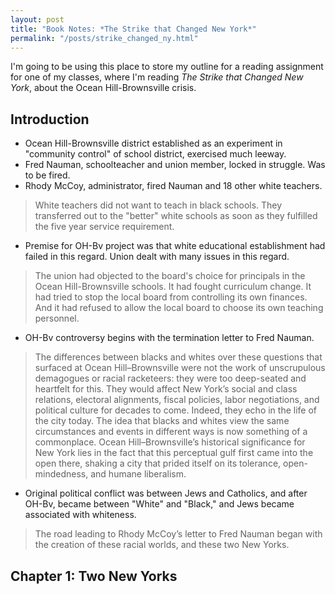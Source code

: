 ```yaml
---
layout: post
title: "Book Notes: *The Strike that Changed New York*"
permalink: "/posts/strike_changed_ny.html"
---
```

I'm going to be using this place to store my outline for a reading assignment for one of my classes, where I'm reading *The Strike that Changed New York*, about the Ocean Hill-Brownsville crisis.

## Introduction
- Ocean Hill-Brownsville district established as an experiment in "community control" of school district, exercised much leeway.
- Fred Nauman, schoolteacher and union member, locked in struggle. Was to be fired.
- Rhody McCoy, administrator, fired Nauman and 18 other white teachers.

> White teachers did not want to teach in black schools. They transferred out to the "better" white schools as soon as they fulfilled the five year service requirement.

- Premise for OH-Bv project was that white educational establishment had failed in this regard. Union dealt with many issues in this regard.

> The union had objected to the board's choice for principals in the Ocean Hill-Brownsville schools. It had fought curriculum change. It had tried to stop the local board from controlling its own finances. And it had refused to allow the local board to choose its own teaching personnel.

- OH-Bv controversy begins with the termination letter to Fred Nauman.

> The differences between blacks and whites over these questions that surfaced at Ocean Hill–Brownsville were not the work of unscrupulous demagogues or racial racketeers: they were too deep-seated and heartfelt for this. They would affect New York’s social and class relations, electoral alignments, fiscal policies, labor negotiations, and political culture for decades to come. Indeed, they echo in the life of the city today. The idea that blacks and whites view the same circumstances and events in different ways is now something of a commonplace. Ocean Hill–Brownsville’s historical significance for New York lies in the fact that this perceptual gulf first came into the open there, shaking a city that prided itself on its tolerance, open-mindedness, and humane liberalism.

- Original political conflict was between Jews and Catholics, and after OH-Bv, became between "White" and "Black," and Jews became associated with whiteness.

> The road leading to Rhody McCoy’s letter to Fred Nauman began with the creation of these racial worlds, and these two New Yorks.

## Chapter 1: Two New Yorks

